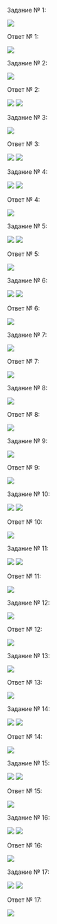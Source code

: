 Задание № 1:

![](https://github.com/reretel/itog_base/blob/master/scr/1.png)

Ответ № 1:

![](https://github.com/reretel/itog_base/blob/master/scr/1-1.png)


Задание № 2:

![](https://github.com/reretel/itog_base/blob/master/scr/2.png)

Ответ № 2: 

![](https://github.com/reretel/itog_base/blob/master/scr/2-2.1.png)
![](https://github.com/reretel/itog_base/blob/master/scr/2-2.2.png)


Задание № 3:

![](https://github.com/reretel/itog_base/blob/master/scr/3.png)

Ответ № 3:

![](https://github.com/reretel/itog_base/blob/master/scr/3-1.1.png)
![](https://github.com/reretel/itog_base/blob/master/scr/3-1.2.png)


Задание № 4:

![](https://github.com/reretel/itog_base/blob/master/scr/4.png)
![](https://github.com/reretel/itog_base/blob/master/scr/def4.png)

Ответ № 4:

![](https://github.com/reretel/itog_base/blob/master/scr/ot4.png)


Задание № 5:

![](https://github.com/reretel/itog_base/blob/master/scr/5.png)
![](https://github.com/reretel/itog_base/blob/master/scr/def5.png)

Ответ № 5:


![](https://github.com/reretel/itog_base/blob/master/scr/ot5.png)


Задание № 6:

![](https://github.com/reretel/itog_base/blob/master/scr/6.png)
![](https://github.com/reretel/itog_base/blob/master/scr/def6.png)

Ответ № 6:

![](https://github.com/reretel/itog_base/blob/master/scr/ot6.png)


Задание № 7:

![](https://github.com/reretel/itog_base/blob/master/scr/7.png)

Ответ № 7:

![](https://github.com/reretel/itog_base/blob/master/scr/ot7.png)


Задание № 8:

![](https://github.com/reretel/itog_base/blob/master/scr/8.png)

Ответ № 8:

![](https://github.com/reretel/itog_base/blob/master/scr/ot8.png)


Задание № 9:

![](https://github.com/reretel/itog_base/blob/master/scr/9.png)

Ответ № 9:

![](https://github.com/reretel/itog_base/blob/master/scr/ot9.png)



Задание № 10:

![](https://github.com/reretel/itog_base/blob/master/scr/10.png)
![](https://github.com/reretel/itog_base/blob/master/scr/def10.png)

Ответ № 10:

![](https://github.com/reretel/itog_base/blob/master/scr/ot10.png)



Задание № 11:

![](https://github.com/reretel/itog_base/blob/master/scr/11.png)
![](https://github.com/reretel/itog_base/blob/master/scr/def11.png)

Ответ № 11:

![](https://github.com/reretel/itog_base/blob/master/scr/ot11.png)


Задание № 12:

![](https://github.com/reretel/itog_base/blob/master/scr/12.png)


Ответ № 12:

![](https://github.com/reretel/itog_base/blob/master/scr/ot12.png)


Задание № 13:

![](https://github.com/reretel/itog_base/blob/master/scr/13.png)

Ответ № 13:

![](https://github.com/reretel/itog_base/blob/master/scr/ot13.png)


Задание № 14:

![](https://github.com/reretel/itog_base/blob/master/scr/14.png)
![](https://github.com/reretel/itog_base/blob/master/scr/def14.png)

Ответ № 14:

![](https://github.com/reretel/itog_base/blob/master/scr/ot14.png)


Задание № 15:

![](https://github.com/reretel/itog_base/blob/master/scr/15.png)
![](https://github.com/reretel/itog_base/blob/master/scr/def15.png)

Ответ № 15:

![](https://github.com/reretel/itog_base/blob/master/scr/ot15.png)


Задание № 16:

![](https://github.com/reretel/itog_base/blob/master/scr/16.png)
![](https://github.com/reretel/itog_base/blob/master/scr/def16.png)

Ответ № 16:

![](https://github.com/reretel/itog_base/blob/master/scr/ot16.png)


Задание № 17:

![](https://github.com/reretel/itog_base/blob/master/scr/17.png)
![](https://github.com/reretel/itog_base/blob/master/scr/def17.png)

Ответ № 17:

![](https://github.com/reretel/itog_base/blob/master/scr/ot17.png)




























